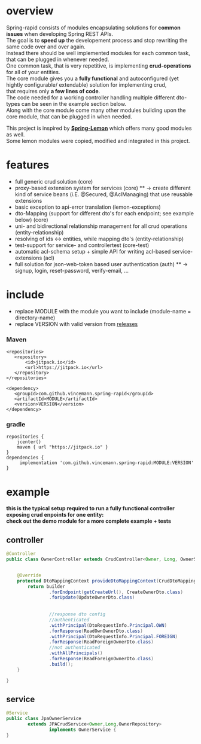 # overview  
Spring-rapid consists of modules encapsulating solutions for **common issues** when developing Spring REST APIs.  
The goal is to **speed up** the developement process and stop rewriting the same code over and over again.  
Instead there should be well implemented modules for each common task, that can be plugged in whenever needed.  
One common task, that is very repetitive, is implementing **crud-operations** for all of your entities.  
The core module gives you a **fully functional** and autoconfigured (yet hightly configurable/ extendable) solution for implementing crud,  
that requires only **a few lines of code**.  
The code needed for a working controller handling multiple different dto-types can be seen in the example section below.  
Along with the core module come many other modules building upon the core module, that can be plugged in when needed.  
  
This project is inspired by [**Spring-Lemon**](https://github.com/naturalprogrammer/spring-lemon) which offers many good modules as well.  
Some lemon modules were copied, modified and integrated in this project.  
  
  
# features  
* full generic crud solution                                                                         (core)  
* proxy-based extension system for services                                                          (core)
** -> create different kind of service beans (i.E. @Secured, @AclManaging) that use reusable extensions  
* basic exception to api-error translation                                                           (lemon-exceptions)  
* dto-Mapping (support for different dto's for each endpoint; see example below)                     (core)  
* uni- and bidirectional relationship management for all crud operations                             (entity-relationship)  
* resolving of ids <-> entities, while mapping dto's                                                 (entity-relationship)  
* test-support for service- and controllertest                                                       (core-test)  
* automatic acl-schema setup + simple API for writing acl-based service-extensions                   (acl) 
* full solution for json-web-token based user authentication                                         (auth)
** -> signup, login, reset-password, verify-email, ...
    
 # include  
* replace MODULE with the module you want to include (module-name = directory-name)  
* replace VERSION with valid version from [releases](https://github.com/vincemann/spring-rapid/releases)  
 ### Maven  
 ```code  
<repositories>    
    <repository>   
        <id>jitpack.io</id>  
        <url>https://jitpack.io</url>  
    </repository>  
</repositories>  
  
<dependency>  
    <groupId>com.github.vincemann.spring-rapid</groupId>  
    <artifactId>MODULE</artifactId>  
    <version>VERSION</version>  
</dependency>  
```  
### gradle  
```code
repositories {  
    jcenter()  
    maven { url "https://jitpack.io" }  
}  
dependencies {  
     implementation 'com.github.vincemann.spring-rapid:MODULE:VERSION'  
}  
```  
  
# example  
**this is the typical setup required to run a fully functional controller exposing crud enpoints for one entity:**  
**check out the demo module for a more complete example + tests**  
## controller    
  
```java  
@Controller
public class OwnerController extends CrudController<Owner, Long, OwnerService> {


    @Override
    protected DtoMappingContext provideDtoMappingContext(CrudDtoMappingContextBuilder builder) {
        return builder
                .forEndpoint(getCreateUrl(), CreateOwnerDto.class)
                .forUpdate(UpdateOwnerDto.class)
                
                
                //response dto config
                //authenticated
                .withPrincipal(DtoRequestInfo.Principal.OWN)
                .forResponse(ReadOwnOwnerDto.class)
                .withPrincipal(DtoRequestInfo.Principal.FOREIGN)
                .forResponse(ReadForeignOwnerDto.class)
                //not authenticated
                .withAllPrincipals()
                .forResponse(ReadForeignOwnerDto.class)
                .build();
    }

}

```
  
  
## service   
  
```java  
@Service  
public class JpaOwnerService  
        extends JPACrudService<Owner,Long,OwnerRepository>  
                implements OwnerService {  
}  

```  
 
  


